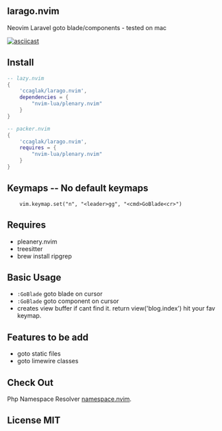 ## larago.nvim

Neovim Laravel goto blade/components - tested on mac

[![asciicast](https://asciinema.org/a/555376.svg)](https://asciinema.org/a/555376)

## Install

```lua
-- lazy.nvim
{
    'ccaglak/larago.nvim',
    dependencies = {
        "nvim-lua/plenary.nvim"
    }
}
```

```lua
-- packer.nvim
{
    'ccaglak/larago.nvim',
    requires = {
        "nvim-lua/plenary.nvim"
    }
}
```

## Keymaps -- No default keymaps

```vim
    vim.keymap.set("n", "<leader>gg", "<cmd>GoBlade<cr>")
```

## Requires

-   pleanery.nvim
-   treesitter
-   brew install ripgrep

## Basic Usage

-   `:GoBlade` goto blade on cursor
-   `:GoBlade` goto component on cursor
-    creates view buffer if cant find it. return view('blog.index') hit your fav keymap.

## Features to be add
- goto static files
- goto limewire classes

## Check Out

Php Namespace Resolver [namespace.nvim](https://github.com/ccaglak/namespace.nvim).


## License MIT
